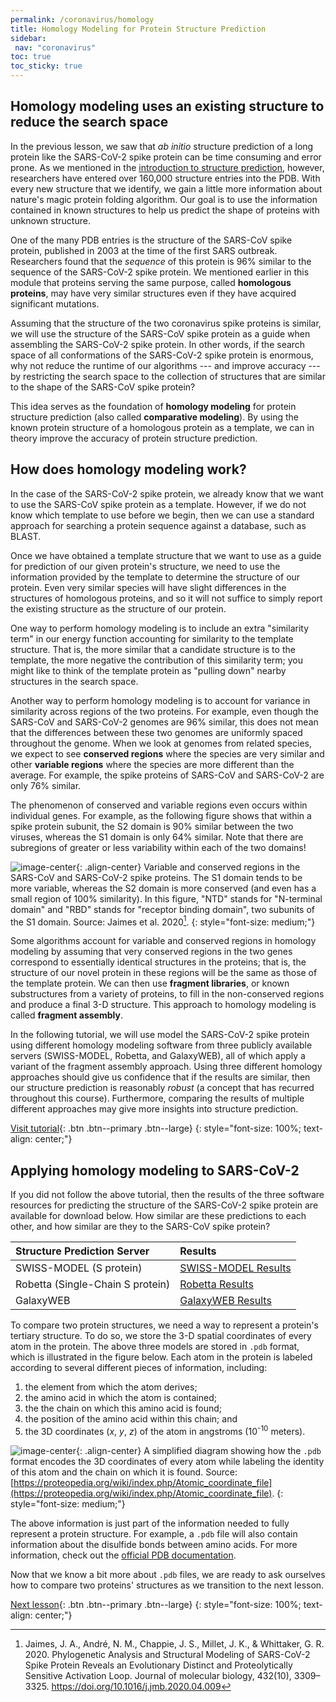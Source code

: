 ```yaml
---
permalink: /coronavirus/homology
title: Homology Modeling for Protein Structure Prediction
sidebar:
 nav: "coronavirus"
toc: true
toc_sticky: true
---
```


## Homology modeling uses an existing structure to reduce the search space

In the previous lesson, we saw that *ab initio* structure prediction of a long protein like the SARS-CoV-2 spike protein can be time consuming and error prone. As we mentioned in the [introduction to structure prediction](structure_intro), however, researchers have entered over 160,000 structure entries into the PDB.  With every new structure that we identify, we gain a little more information about nature's magic protein folding algorithm. Our goal is to use the information contained in known structures to help us predict the shape of proteins with unknown structure.

One of the many PDB entries is the structure of the SARS-CoV spike protein, published in 2003 at the time of the first SARS outbreak. Researchers found that the *sequence* of this protein is 96% similar to the sequence of the SARS-CoV-2 spike protein. We mentioned earlier in this module that proteins serving the same purpose, called **homologous proteins**, may have very similar structures even if they have acquired significant mutations.

Assuming that the structure of the two coronavirus spike proteins is similar, we will use the structure of the SARS-CoV spike protein as a guide when assembling the SARS-CoV-2 spike protein. In other words, if the search space of all conformations of the SARS-CoV-2 spike protein is enormous, why not reduce the runtime of our algorithms --- and improve accuracy --- by restricting the search space to the collection of structures that are similar to the shape of the SARS-CoV spike protein?

This idea serves as the foundation of **homology modeling** for protein structure prediction (also called **comparative modeling**). By using the known protein structure of a homologous protein as a template, we can in theory improve the accuracy of protein structure prediction.

## How does homology modeling work?

In the case of the SARS-CoV-2 spike protein, we already know that we want to use the SARS-CoV spike protein as a template. However, if we do not know which template to use before we begin, then we can use a standard approach for searching a protein sequence against a database, such as BLAST.

Once we have obtained a template structure that we want to use as a guide for prediction of our given protein's structure, we need to use the information provided by the template to determine the structure of our protein. Even very similar species will have slight differences in the structures of homologous proteins, and so it will not suffice to simply report the existing structure as the structure of our protein.

One way to perform homology modeling is to include an extra "similarity term" in our energy function accounting for similarity to the template structure. That is, the more similar that a candidate structure is to the template, the more negative the contribution of this similarity term; you might like to think of the template protein as "pulling down" nearby structures in the search space.

Another way to perform homology modeling is to account for variance in similarity across regions of the two proteins. For example, even though the SARS-CoV and SARS-CoV-2 genomes are 96% similar, this does not mean that the differences between these two genomes are uniformly spaced throughout the genome. When we look at genomes from related species, we expect to see **conserved regions** where the species are very similar and other **variable regions** where the species are more different than the average. For example, the spike proteins of SARS-CoV and SARS-CoV-2 are only 76% similar.

The phenomenon of conserved and variable regions even occurs within individual genes. For example, as the following figure shows that within a spike protein subunit, the S2 domain is 90% similar between the two viruses, whereas the S1 domain is only 64% similar. Note that there are subregions of greater or less variability within each of the two domains!

![image-center](../assets/images/spike_protein_similarity.png){: .align-center}
Variable and conserved regions in the SARS-CoV and SARS-CoV-2 spike proteins. The S1 domain tends to be more variable, whereas the S2 domain is more conserved (and even has a small region of 100% similarity). In this figure, "NTD" stands for "N-terminal domain" and "RBD" stands for "receptor binding domain", two subunits of the S1 domain. Source: Jaimes et al. 2020[^Jaimes].
{: style="font-size: medium;"}

Some algorithms account for variable and conserved regions in homology modeling by assuming that very conserved regions in the two genes correspond to essentially identical structures in the proteins; that is, the structure of our novel protein in these regions will be the same as those of the template protein. We can then use **fragment libraries**, or known substructures from a variety of proteins, to fill in the non-conserved regions and produce a final 3-D structure. This approach to homology modeling is called **fragment assembly**.

In the following tutorial, we will use model the SARS-CoV-2 spike protein using different homology modeling software from three publicly available servers (SWISS-MODEL, Robetta, and GalaxyWEB), all of which apply a variant of the fragment assembly approach. Using three different homology approaches should give us confidence that if the results are similar, then our structure prediction is reasonably *robust* (a concept that has recurred throughout this course). Furthermore, comparing the results of multiple different approaches may give more insights into structure prediction.

[Visit tutorial](tutorial_homology){: .btn .btn--primary .btn--large}
{: style="font-size: 100%; text-align: center;"}

## Applying homology modeling to SARS-CoV-2

If you did not follow the above tutorial, then the results of the three software resources for predicting the structure of the SARS-CoV-2 spike protein are available for download below. How similar are these predictions to each other, and how similar are they to the SARS-CoV spike protein?

|Structure Prediction Server|Results|
|:--------------------------|:------|
|SWISS-MODEL (S protein)|[SWISS-MODEL Results](../_pages/coronavirus/files/SWISS_Model.zip)|
|Robetta (Single-Chain S protein)|[Robetta Results](../_pages/coronavirus/files/Robetta_Model.zip)|
|GalaxyWEB|[GalaxyWEB Results](../_pages/coronavirus/files/GalaxyWEB_Models.zip)|

To compare two protein structures, we need a way to represent a protein's tertiary structure. To do so, we store the 3-D spatial coordinates of every atom in the protein. The above three models are stored in `.pdb` format, which is illustrated in the figure below. Each atom in the protein is labeled according to several different pieces of information, including:

1. the element from which the atom derives;
2. the amino acid in which the atom is contained;
3. the the chain on which this amino acid is found;
4. the position of the amino acid within this chain; and
5. the 3D coordinates (*x*, *y*, *z*) of the atom in angstroms (10<sup>-10</sup> meters).

![image-center](../assets/images/simplifiedPDB.png){: .align-center}
A simplified diagram showing how the `.pdb` format encodes the 3D coordinates of every atom while labeling the identity of this atom and the chain on which it is found. Source: [https://proteopedia.org/wiki/index.php/Atomic_coordinate_file](https://proteopedia.org/wiki/index.php/Atomic_coordinate_file).
{: style="font-size: medium;"}

The above information is just part of the information needed to fully represent a protein structure. For example, a `.pdb` file will also contain information about the disulfide bonds between amino acids. For more information, check out the [official PDB documentation](http://www.wwpdb.org/documentation/file-format).

Now that we know a bit more about `.pdb` files, we are ready to ask ourselves how to compare two proteins' structures as we transition to the next lesson.

[Next lesson](accuracy){: .btn .btn--primary .btn--large}
{: style="font-size: 100%; text-align: center;"}

[^score]: Movaghar, A. F., Launay, G., Schbath, S., Gibrat, J. F., & Rodolphe, F. 2012. Statistical significance of threading scores. Journal of computational biology : a journal of computational molecular cell biology, 19(1), 13–29. https://doi.org/10.1089/cmb.2011.0236

[^tasser]: Roy, A., Kucukural, A., Zhang, Y. 2010. I-TASSER: a unified platform for automated protein structure and function prediction. Nat Protoc, 5(4), 725-738. https://doi.org/10.1038/nprot.2010.5.

[^Jaimes]: Jaimes, J. A., André, N. M., Chappie, J. S., Millet, J. K., & Whittaker, G. R. 2020. Phylogenetic Analysis and Structural Modeling of SARS-CoV-2 Spike Protein Reveals an Evolutionary Distinct and Proteolytically Sensitive Activation Loop. Journal of molecular biology, 432(10), 3309–3325. https://doi.org/10.1016/j.jmb.2020.04.009
